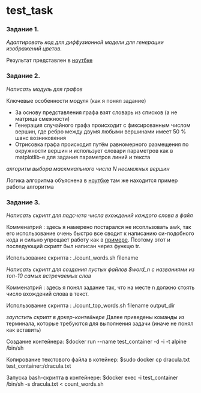 # test_task

### Задание 1. 
*Адаптировать код для диффузионной модели для генерации изображений цветов.*

Результат представлен в [ноутбке](https://github.com/animih/test_task/blob/main/1_diffusion_model/flowers.ipynb)

### Задание 2.
*Написать модуль для графов*

Ключевые особенности модуля (как я понял задание)
- За основу представления графа взят словарь из списков (а не матрица смежности)
- Генерация случайного графа происходит с фиксированным числом вершин, где ребро между двумя любыми вершинами имеет 50 % шанс возниковения
- Отрисовка графа происходит путём равномерного размещения по окружности вершин и использует словари параметров как в matplotlib-е для задания параметров линий и текста

*алгоритм выбора маскмиального числа N несмежных вершин*

Логика алгоритма объяснена в [ноутбке](https://github.com/animih/test_task/blob/main/2_graphs/task2.ipynb) там же находится пример работы алгоритма

### Задание 3.
*Написать скрипт для подсчета числа вхождений каждого слова в файл*

Комменатрий : здесь я намерено постарался не исопльзовать awk, так его использование очень быстро все сводит к написанию си-подобного кода и сильно упрощает работу как в [примере](https://www.golinuxcloud.com/count-occurrences-of-word-in-file-bash-linux/). Поэтому этот и последующий скрипт был написан через функцю tr.

Использование скрипта : ./count_words.sh filename

*Написать скрипт для создания пустых файлов $word_n с названиями из топ-10 самых встречаемых слов*

Комменатрий : здесь я понял задание так, что на месте n должно стоять число вхождений слова в текст.

Использование скрипта : ./count_top_words.sh filename output_dir

*заупстить скрипт в докер-контейнере*
Далее приведены команды из терминала, которые требуются для выполнения задачи (иначе не понял как вставить)

Создание контейнера:
$docker run --name test_container -d -i -t alpine /bin/sh

Копирование текстового файла в котейнер:
$sudo docker cp dracula.txt test_container:/dracula.txt

Запуска bash-скрипта в контейнере:
$docker exec -i test_container /bin/sh -s dracula.txt < count_words.sh
